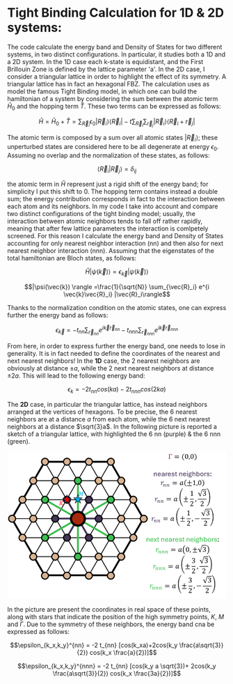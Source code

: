 # Tight Binding Calculation for 1D & 2D systems:
The code calculate the energy band and Density of States for two different systems, in two distinct configurations. In particular, it studies both a 1D and a 2D system.
In the 1D case each k-state is equidistant, and the First Brillouin Zone is defined by the lattice parameter 'a'.
In the 2D case, I consider a triangular lattice in order to highlight the effect of its symmetry. A triangular lattice has in fact an hexagonal FBZ.
The calculation uses as model the famous Tight Binding model, in which one can build the hamiltonian of a system by considering the sum between the atomic term $\hat{H}_0$ and the hopping term $\hat{T}$. These two terms can be expressed as follows:

```math
\hat{H} = \hat{H}_0 + \hat{T} = \sum_{\vec{R}_i} \epsilon_0 |\vec{R}_i\rangle \langle\vec{R}_i| - t \sum_{\vec{R}_i} \sum_{\vec{r}_j} |\vec{R}_i\rangle \langle\vec{R}_i + \vec{r}_j|
```

The atomic term is composed by a sum over all atomic states $|\vec{R}_i\rangle$; these unperturbed states are considered here to be all degenerate at energy $\epsilon_0$. Assuming no overlap and the normalization of these states, as follows:

```math
\langle\vec{R}_i|\vec{R}_j\rangle=\delta_{ij}
```

the atomic term in $\hat{H}$ represent just a rigid shift of the energy band; for simplicity I put this shift to 0.
The hopping term contains instead a double sum; the energy contribution corresponds in fact to the interaction between each atom and its neighbors.
In my code I take into account and compare two distinct configurations of the tight binding model; usually, the interaction between atomic neighbors tends to fall off rather rapidly, meaning that after few lattice parameters the interaction is comlpetely screened. For this reason I calculate the energy band and Density of States accounting for only nearest neighbor interaction (nn) and then also for next nearest neighbor interaction (nnn).
Assuming that the eigenstates of the total hamiltonian are Bloch states, as follows:

```math
\hat{H} |\psi(\vec{k}) \rangle = \epsilon_{\vec{k}}|\psi(\vec{k}) \rangle
```

```math
|\psi(\vec{k}) \rangle =\frac{1}{\sqrt{N}} \sum_{\vec{R}_i} e^{i \vec{k}\vec{R}_i} |\vec{R}_i\rangle
```

Thanks to the normalization condition on the atomic states, one can express further the energy band as follows:

```math
\epsilon_{\vec{k}} = -t_{nn} \sum_{\vec{r}_{nn}} e^{i \vec{k}\vec{r}_{nn}} - t_{nnn} \sum_{\vec{r}_{nnn}} e^{i \vec{k}\vec{r}_{nnn}}
```

From here, in order to express further the energy band, one needs to lose in generality. It is in fact needed to define the coordinates of the nearest and next nearest neighbors! 
In the **1D** case, the 2 nearest neighbors are obviously at distance $\pm a$, while the 2 next nearest neighbors at distance $\pm 2a$. This will lead to the following energy band:

```math
\epsilon_k = -2t_{nn}cos(ka) - 2t_{nnn}cos(2ka)
```

The **2D** case, in particular the triangular lattice, has instead neighbors arranged at the vertices of hexagons. To be precise, the 6 nearest neighbors are at a distance $a$ from each atom, while the 6 next nearest neighbors at a distance $\sqrt{3}a$. In the following picture is reported a sketch of a triangular lattice, with highlighted the 6 nn (purple) & the 6 nnn (green).

![triangular lattice with highlighted nearest neighbors and next nearest neighbors](https://github.com/Angeli-Ettore/Software-Computing-for-Applied-Physics/blob/main/triangular_lattice.png)

In the picture are present the coordinates in real space of these points, along with stars that indicate the position of the high symmetry points, $K$, $M$ and $\Gamma$. 
Due to the symmetry of these neighbors, the energy band cna be expressed as follows:

```math
\epsilon_{k_x,k_y}^{nn} = -2 t_{nn} [cos(k_xa)+2cos(k_y \frac{a\sqrt{3}}{2}) cos(k_x \frac{a}{2})]
```

```math
\epsilon_{k_x,k_y}^{nnn} = -2 t_{nn} [cos(k_y a \sqrt{3})+ 2cos(k_y \frac{a\sqrt{3}}{2}) cos(k_x \frac{3a}{2})]
```
